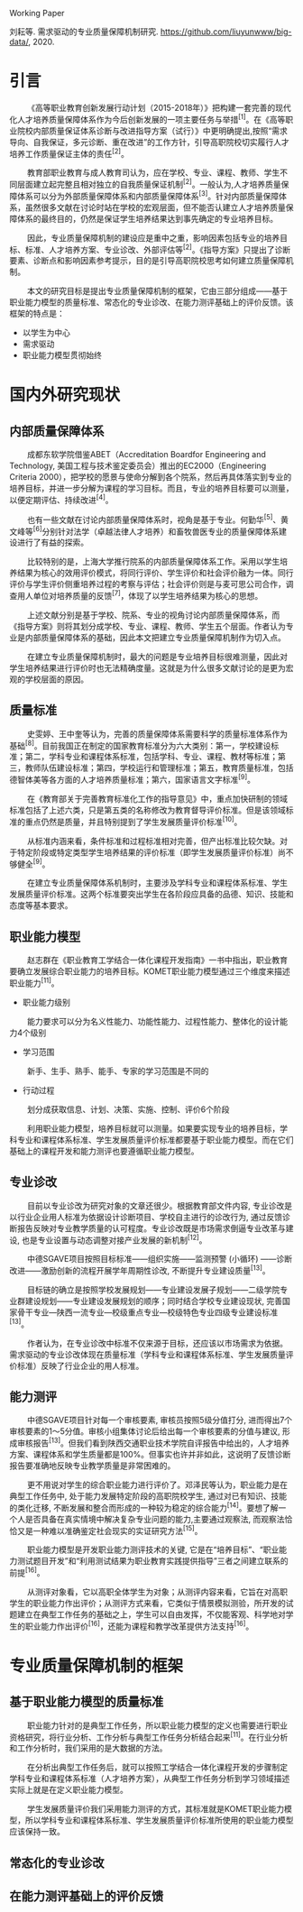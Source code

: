 Working Paper

刘耘等. 需求驱动的专业质量保障机制研究. https://github.com/liuyunwww/big-data/, 2020.

# 引言

&nbsp;&nbsp;&nbsp;&nbsp;&nbsp;&nbsp;&nbsp;&nbsp;《高等职业教育创新发展行动计划（2015-2018年）》把构建一套完善的现代化人才培养质量保障体系作为今后创新发展的一项主要任务与举措<sup>[1]</sup>。在《高等职业院校内部质量保证体系诊断与改进指导方案（试行）》中更明确提出,按照“需求导向、自我保证，多元诊断、重在改进”的工作方针，引导高职院校切实履行人才培养工作质量保证主体的责任<sup>[2]</sup>。

&nbsp;&nbsp;&nbsp;&nbsp;&nbsp;&nbsp;&nbsp;&nbsp;教育部职业教育与成人教育司认为，应在学校、专业、课程、教师、学生不同层面建立起完整且相对独立的自我质量保证机制<sup>[2]</sup>。一般认为,人才培养质量保障体系可以分为外部质量保障体系和内部质量保障体系<sup>[3]</sup>。针对内部质量保障体系，虽然很多文献在讨论时站在学校的宏观层面，但不能否认建立人才培养质量保障体系的最终目的，仍然是保证学生培养结果达到事先确定的专业培养目标。

&nbsp;&nbsp;&nbsp;&nbsp;&nbsp;&nbsp;&nbsp;&nbsp;因此，专业质量保障机制的建设应是重中之重，影响因素包括专业的培养目标、标准、人才培养方案、专业诊改、外部评估等<sup>[2]</sup>。《指导方案》只提出了诊断要素、诊断点和影响因素参考提示，目的是引导高职院校思考如何建立质量保障机制。

&nbsp;&nbsp;&nbsp;&nbsp;&nbsp;&nbsp;&nbsp;&nbsp;本文的研究目标是提出专业质量保障机制的框架，它由三部分组成——基于职业能力模型的质量标准、常态化的专业诊改、在能力测评基础上的评价反馈。该框架的特点是：

*	以学生为中心
*	需求驱动
*	职业能力模型贯彻始终

# 国内外研究现状

## 内部质量保障体系

&nbsp;&nbsp;&nbsp;&nbsp;&nbsp;&nbsp;&nbsp;&nbsp;成都东软学院借鉴ABET（Accreditation Boardfor Engineering and Technology, 美国工程与技术鉴定委员会）推出的EC2000（Engineering Criteria 2000），把学校的愿景与使命分解到各个院系，然后再具体落实到专业的培养目标，并进一步分解为课程的学习目标。而且，专业的培养目标要可以测量，以便定期评估、持续改进<sup>[4]</sup>。

&nbsp;&nbsp;&nbsp;&nbsp;&nbsp;&nbsp;&nbsp;&nbsp;也有一些文献在讨论内部质量保障体系时，视角是基于专业。何勤华<sup>[5]</sup>、黄文峰等<sup>[6]</sup>分别针对法学（卓越法律人才培养）和畜牧兽医专业的质量保障体系建设进行了有益的探索。

&nbsp;&nbsp;&nbsp;&nbsp;&nbsp;&nbsp;&nbsp;&nbsp;比较特别的是，上海大学推行院系的内部质量保障体系工作。采用以学生培养结果为核心的效用评价模式，将同行评价、学生评价和社会评价融为一体。同行评价与学生评价侧重培养过程的考察与评估；社会评价则是与麦可思公司合作，调查用人单位对培养质量的反馈<sup>[7]</sup>，体现了以学生培养结果为核心的思想。

&nbsp;&nbsp;&nbsp;&nbsp;&nbsp;&nbsp;&nbsp;&nbsp;上述文献分别是基于学校、院系、专业的视角讨论内部质量保障体系，而《指导方案》则将其划分成学校、专业、课程、教师、学生五个层面。作者认为专业是内部质量保障体系的基础，因此本文把建立专业质量保障机制作为切入点。

&nbsp;&nbsp;&nbsp;&nbsp;&nbsp;&nbsp;&nbsp;&nbsp;在建立专业质量保障机制时，最大的问题是专业培养目标很难测量，因此对学生培养结果进行评价时也无法精确度量。这就是为什么很多文献讨论的是更为宏观的学校层面的原因。

## 质量标准

&nbsp;&nbsp;&nbsp;&nbsp;&nbsp;&nbsp;&nbsp;&nbsp;史雯婷、王中奎等认为，完善的质量保障体系需要科学的质量标准体系作为基础<sup>[8]</sup>。目前我国正在制定的国家教育标准分为六大类别：第一，学校建设标准；第二，学科专业和课程体系标准，包括学科、专业、课程、教材等标准；第三，教师队伍建设标准；第四，学校运行和管理标准；第五，教育质量标准，包括德智体美等各方面的人才培养质量标准；第六，国家语言文字标准<sup>[9]</sup>。

&nbsp;&nbsp;&nbsp;&nbsp;&nbsp;&nbsp;&nbsp;&nbsp;在《教育部关于完善教育标准化工作的指导意见》中，重点加快研制的领域标准包括了上述六类，只是第五类的名称修改为教育督导评价标准。但是该领域标准的重点仍然是质量，并且特别提到了学生发展质量评价标准<sup>[10]</sup>。

&nbsp;&nbsp;&nbsp;&nbsp;&nbsp;&nbsp;&nbsp;&nbsp;从标准内涵来看，条件标准和过程标准相对完善，但产出标准比较欠缺。对于特定阶段或特定类型学生培养结果的评价标准（即学生发展质量评价标准）尚不够健全<sup>[9]</sup>。

&nbsp;&nbsp;&nbsp;&nbsp;&nbsp;&nbsp;&nbsp;&nbsp;在建立专业质量保障体系机制时，主要涉及学科专业和课程体系标准、学生发展质量评价标准。这两个标准要突出学生在各阶段应具备的品德、知识、技能和态度等基本要求。

## 职业能力模型

&nbsp;&nbsp;&nbsp;&nbsp;&nbsp;&nbsp;&nbsp;&nbsp;赵志群在《职业教育工学结合一体化课程开发指南》一书中指出，职业教育要确立发展综合职业能力的培养目标。KOMET职业能力模型通过三个维度来描述职业能力<sup>[11]</sup>。

*	职业能力级别

&nbsp;&nbsp;&nbsp;&nbsp;&nbsp;&nbsp;&nbsp;&nbsp;能力要求可以分为名义性能力、功能性能力、过程性能力、整体化的设计能力4个级别

*	学习范围

&nbsp;&nbsp;&nbsp;&nbsp;&nbsp;&nbsp;&nbsp;&nbsp;新手、生手、熟手、能手、专家的学习范围是不同的

*	行动过程

&nbsp;&nbsp;&nbsp;&nbsp;&nbsp;&nbsp;&nbsp;&nbsp;划分成获取信息、计划、决策、实施、控制、评价6个阶段

&nbsp;&nbsp;&nbsp;&nbsp;&nbsp;&nbsp;&nbsp;&nbsp;利用职业能力模型，培养目标就可以测量。如果要实现专业的培养目标，学科专业和课程体系标准、学生发展质量评价标准都要基于职业能力模型。而在它们基础上的课程开发和能力测评也要遵循职业能力模型。

## 专业诊改

&nbsp;&nbsp;&nbsp;&nbsp;&nbsp;&nbsp;&nbsp;&nbsp;目前以专业诊改为研究对象的文章还很少。根据教育部文件内容, 专业诊改是以行业企业用人标准为依据设计诊断项目、学校自主进行的诊改行为, 通过反馈诊断报告反映对专业教学质量的认可程度。专业诊改既是市场需求倒逼专业改革与建设, 也是专业设置与动态调整对接产业发展的新机制<sup>[12]</sup>。

&nbsp;&nbsp;&nbsp;&nbsp;&nbsp;&nbsp;&nbsp;&nbsp;中德SGAVE项目按照目标标准——组织实施——监测预警 (小循环) ——诊断改进——激励创新的流程开展学年周期性诊改, 不断提升专业建设质量<sup>[13]</sup>。

&nbsp;&nbsp;&nbsp;&nbsp;&nbsp;&nbsp;&nbsp;&nbsp;目标链的确立是按照学校发展规划——专业建设发展子规划——二级学院专业群建设规划——专业建设发展规划的顺序；同时结合学校专业建设现状, 完善国家骨干专业—陕西一流专业—校级重点专业—校级特色专业四级专业建设标准<sup>[13]</sup>。

&nbsp;&nbsp;&nbsp;&nbsp;&nbsp;&nbsp;&nbsp;&nbsp;作者认为，在专业诊改中标准不仅来源于目标，还应该以市场需求为依据。需求驱动的专业诊改体现在质量标准（学科专业和课程体系标准、学生发展质量评价标准）反映了行业企业的用人标准。

## 能力测评

&nbsp;&nbsp;&nbsp;&nbsp;&nbsp;&nbsp;&nbsp;&nbsp;中德SGAVE项目针对每一个审核要素, 审核员按照5级分值打分, 进而得出7个审核要素的1～5分值。审核小组集体讨论后给出每一个审核要素的分值与建议, 形成审核报告<sup>[13]</sup>。但我们看到陕西交通职业技术学院自评报告中给出的，人才培养方案、课程体系和学生质量都是100%。但事实也许并非如此，这说明了反馈诊断报告要准确地反映专业教学质量是非常困难的。

&nbsp;&nbsp;&nbsp;&nbsp;&nbsp;&nbsp;&nbsp;&nbsp;更不用说对学生的综合职业能力进行评价了。邓泽民等认为，职业能力是在典型工作任务中, 处于能力发展特定阶段的高职院校学生, 通过对已有知识、技能的类化迁移, 不断发展和整合而形成的一种较为稳定的综合能力<sup>[14]</sup>。要想了解一个人是否具备在真实情境中解决复杂专业问题的能力,主要通过观察法, 而观察法恰恰又是一种难以准确鉴定社会现实的实证研究方法<sup>[15]</sup>。

&nbsp;&nbsp;&nbsp;&nbsp;&nbsp;&nbsp;&nbsp;&nbsp;职业能力模型是开发职业能力测评技术的关键, 它是在“培养目标”、“职业能力测试题目开发”和“利用测试结果为职业教育实践提供指导”三者之间建立联系的前提<sup>[16]</sup>。

&nbsp;&nbsp;&nbsp;&nbsp;&nbsp;&nbsp;&nbsp;&nbsp;从测评对象看，它以高职全体学生为对象；从测评内容来看，它旨在对高职学生的职业能力作出评价；从测评方式来看，它类似于情景模拟测验，所开发的试题建立在典型工作任务的基础之上，学生可以自由发挥，不仅能客观、科学地对学生的职业能力作出评价<sup>[16]</sup>，还能为课程和教学改革提供方法支持<sup>[16]</sup>。

# 专业质量保障机制的框架

## 基于职业能力模型的质量标准

&nbsp;&nbsp;&nbsp;&nbsp;&nbsp;&nbsp;&nbsp;&nbsp;职业能力针对的是典型工作任务，所以职业能力模型的定义也需要进行职业资格研究，将行业分析、工作分析与典型工作任务分析结合起来<sup>[11]</sup>。在行业分析和工作分析时，我们采用的是大数据的方法。

&nbsp;&nbsp;&nbsp;&nbsp;&nbsp;&nbsp;&nbsp;&nbsp;在分析出典型工作任务后，就可以按照工学结合一体化课程开发的步骤制定学科专业和课程体系标准（人才培养方案），从典型工作任务分析到学习领域描述实际上就是在定义职业能力模型。

&nbsp;&nbsp;&nbsp;&nbsp;&nbsp;&nbsp;&nbsp;&nbsp;学生发展质量评价我们采用能力测评的方式，其标准就是KOMET职业能力模型，所以学科专业和课程体系标准、学生发展质量评价标准所使用的职业能力模型应该保持一致。

## 常态化的专业诊改

## 在能力测评基础上的评价反馈

